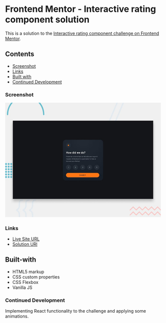 # Frontend Mentor - Interactive rating component solution

This is a solution to the [Interactive rating component challenge on Frontend Mentor](https://www.frontendmentor.io/challenges/interactive-rating-component-koxpeBUmI).

## Contents

- [Screenshot](#screenshot)
- [Links](#links)
- [Built with](#built-with)
- [Continued Development](#continued-development)

### Screenshot

![alt text](design/desktop-preview.jpg)

### Links

- [Live Site URL](https://debabratabanik.github.io/interactive-rating-component-main/)
- [Solution URl]()

## Built-with

- HTML5 markup
- CSS custom properties
- CSS Flexbox
- Vanilla JS

### Continued Development

Implementing React functionality to the challenge and applying some animations.
